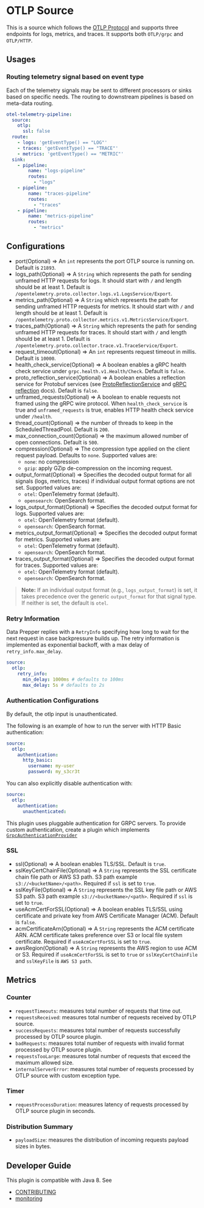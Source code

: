 # OTLP Source

This is a source which follows the [OTLP Protocol](https://opentelemetry.io/docs/specs/otlp/) and supports three endpoints for logs, metrics, and traces. It supports both `OTLP/grpc` and `OTLP/HTTP`.

## Usages

### Routing telemetry signal based on event type

Each of the telemetry signals may be sent to different processors or sinks based on specific needs. The routing to downstream pipelines is based on meta-data routing.

```yaml
otel-telemetry-pipeline:
  source:
    otlp:
      ssl: false
  route:
    - logs: 'getEventType() == "LOG"'
    - traces: 'getEventType() == "TRACE"'
    - metrics: 'getEventType() == "METRIC"'
  sink:
    - pipeline:
        name: "logs-pipeline"
        routes:
          - "logs"
    - pipeline:
        name: "traces-pipeline"
        routes:
          - "traces"
    - pipeline:
        name: "metrics-pipeline"
        routes:
          - "metrics"
```

## Configurations

- port(Optional) => An `int` represents the port OTLP source is running on. Default is `21893`.
- logs_path(Optional) => A `String` which represents the path for sending unframed HTTP requests for logs. It should start with `/` and length should be at least 1. Default is `/opentelemetry.proto.collector.logs.v1.LogsService/Export`.
- metrics_path(Optional) => A `String` which represents the path for sending unframed HTTP requests for metrics. It should start with `/` and length should be at least 1. Default is `/opentelemetry.proto.collector.metrics.v1.MetricsService/Export`.
- traces_path(Optional) => A `String` which represents the path for sending unframed HTTP requests for traces. It should start with `/` and length should be at least 1. Default is `/opentelemetry.proto.collector.trace.v1.TraceService/Export`.
- request_timeout(Optional) => An `int` represents request timeout in millis. Default is `10000`.
- health_check_service(Optional) => A boolean enables a gRPC health check service under `grpc.health.v1.Health/Check`. Default is `false`.
- proto_reflection_service(Optional) => A boolean enables a reflection service for Protobuf services (see [ProtoReflectionService](https://grpc.github.io/grpc-java/javadoc/io/grpc/protobuf/services/ProtoReflectionService.html) and [gRPC reflection](https://github.com/grpc/grpc-java/blob/master/documentation/server-reflection-tutorial.md) docs). Default is `false`.
- unframed_requests(Optional) => A boolean to enable requests not framed using the gRPC wire protocol. When `health_check_service` is true and `unframed_requests` is true, enables HTTP health check service under `/health`.
- thread_count(Optional) => the number of threads to keep in the ScheduledThreadPool. Default is `200`.
- max_connection_count(Optional) => the maximum allowed number of open connections. Default is `500`.
- compression(Optional) => The compression type applied on the client request payload. Defaults to `none`. Supported values are:
  - `none`: no compression
  - `gzip`: apply GZip de-compression on the incoming request.
- output_format(Optional) => Specifies the decoded output format for all signals (logs, metrics, traces) if individual output format options are not set. Supported values are:
  - `otel`: OpenTelemetry format (default).
  - `opensearch`: OpenSearch format.
- logs_output_format(Optional) => Specifies the decoded output format for logs. Supported values are:
  - `otel`: OpenTelemetry format (default).
  - `opensearch`: OpenSearch format.
- metrics_output_format(Optional) => Specifies the decoded output format for metrics. Supported values are:
  - `otel`: OpenTelemetry format (default).
  - `opensearch`: OpenSearch format.
- traces_output_format(Optional) => Specifies the decoded output format for traces. Supported values are:
  - `otel`: OpenTelemetry format (default).
  - `opensearch`: OpenSearch format.

> **Note:** If an individual output format (e.g., `logs_output_format`) is set, it takes precedence over the generic `output_format` for that signal type. If neither is set, the default is `otel`.

### Retry Information

Data Prepper replies with a `RetryInfo` specifying how long to wait for the next request in case backpressure builds up. The retry information is implemented as exponential backoff, with a max delay of `retry_info.max_delay`.

```yaml
source:
  otlp:
    retry_info:
      min_delay: 1000ms # defaults to 100ms
      max_delay: 5s # defaults to 2s
```

### Authentication Configurations

By default, the otlp input is unauthenticated.

The following is an example of how to run the server with HTTP Basic authentication:

```yaml
source:
  otlp:
    authentication:
      http_basic:
        username: my-user
        password: my_s3cr3t
```

You can also explicitly disable authentication with:

```yaml
source:
  otlp:
    authentication:
      unauthenticated:
```

This plugin uses pluggable authentication for GRPC servers. To provide custom authentication,
create a plugin which implements [`GrpcAuthenticationProvider`](../armeria-common/src/main/java/org/opensearch/dataprepper/armeria/authentication/GrpcAuthenticationProvider.java)

### SSL

- ssl(Optional) => A boolean enables TLS/SSL. Default is `true`.
- sslKeyCertChainFile(Optional) => A `String` represents the SSL certificate chain file path or AWS S3 path. S3 path example `s3://<bucketName>/<path>`. Required if `ssl` is set to `true`.
- sslKeyFile(Optional) => A `String` represents the SSL key file path or AWS S3 path. S3 path example `s3://<bucketName>/<path>`. Required if `ssl` is set to `true`.
- useAcmCertForSSL(Optional) => A boolean enables TLS/SSL using certificate and private key from AWS Certificate Manager (ACM). Default is `false`.
- acmCertificateArn(Optional) => A `String` represents the ACM certificate ARN. ACM certificate takes preference over S3 or local file system certificate. Required if `useAcmCertForSSL` is set to `true`.
- awsRegion(Optional) => A `String` represents the AWS region to use ACM or S3. Required if `useAcmCertForSSL` is set to `true` or `sslKeyCertChainFile` and `sslKeyFile` is `AWS S3 path`.

## Metrics

### Counter

- `requestTimeouts`: measures total number of requests that time out.
- `requestsReceived`: measures total number of requests received by OTLP source.
- `successRequests`: measures total number of requests successfully processed by OTLP source plugin.
- `badRequests`: measures total number of requests with invalid format processed by OTLP source plugin.
- `requestsTooLarge`: measures total number of requests that exceed the maximum allowed size.
- `internalServerError`: measures total number of requests processed by OTLP source with custom exception type.

### Timer

- `requestProcessDuration`: measures latency of requests processed by OTLP source plugin in seconds.

### Distribution Summary

- `payloadSize`: measures the distribution of incoming requests payload sizes in bytes.

## Developer Guide

This plugin is compatible with Java 8. See

- [CONTRIBUTING](https://github.com/opensearch-project/data-prepper/blob/main/CONTRIBUTING.md)
- [monitoring](https://github.com/opensearch-project/data-prepper/blob/main/docs/monitoring.md)
